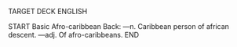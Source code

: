 TARGET DECK
ENGLISH

START
Basic
Afro-caribbean
Back: —n. Caribbean person of african descent. —adj. Of afro-caribbeans.
END
